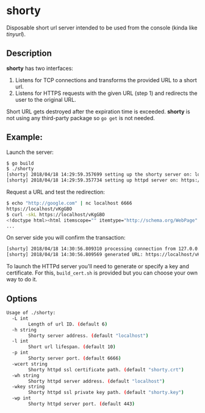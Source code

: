 # shorty
Disposable short url server intended to be used from the console (kinda like _tinyurl_).
## Description
**shorty** has two interfaces:
 1) Listens for TCP connections and transforms the provided URL to a short url.
 2) Listens for HTTPS requests with the given URL (step 1) and redirects the user to the original URL.

Short URL gets destroyed after the expiration time is exceeded.
**shorty** is not using any third-party package so `go get` is not needed.
## Example:

Launch the server:
```bash
$ go build
$ ./shorty
[shorty] 2018/04/18 14:29:59.357699 setting up the shorty server on: localhost:6666
[shorty] 2018/04/18 14:29:59.357734 setting up httpd server on: https://localhost:443
```
Request a URL and test the redirection:
```bash
$ echo "http://google.com" | nc localhost 6666 
https://localhost/vKgGBO
$ curl -skL https://localhost/vKgGBO
<!doctype html><html itemscope="" itemtype="http://schema.org/WebPage" lang="es-419"><head><meta content="text/html; charset=UTF-8" http-equiv="Content-Type"><meta content="/images/branding/googleg/1x/googleg_standard_color_128dp.png" itemprop="image"><title>Google</title>...
...
```
On server side you will confirm the transaction:
```bash
[shorty] 2018/04/18 14:30:56.809310 processing connection from 127.0.0.1:49846
[shorty] 2018/04/18 14:30:56.809569 generated URL: https://localhost/vKgGBO
```
To launch the HTTPd server you'll need to generate or specify a key and certificate. For this, `build_cert.sh` is provided but you can choose your own way to do it.
## Options
```bash
Usage of ./shorty:
  -L int
    	Length of url ID. (default 6)
  -h string
    	Shorty server address. (default "localhost")
  -l int
    	Short url lifespan. (default 10)
  -p int
    	Shorty server port. (default 6666)
  -wcert string
    	Shorty httpd ssl certificate path. (default "shorty.crt")
  -wh string
    	Shorty httpd server address. (default "localhost")
  -wkey string
    	Shorty httpd ssl private key path. (default "shorty.key")
  -wp int
    	Shorty httpd server port. (default 443)
```
